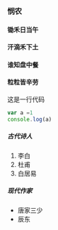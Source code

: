 ### 悯农
#### 锄禾日当午
#### 汗滴禾下土
#### 谁知盘中餐
#### 粒粒皆辛劳





这是一行代码
```javascript
var a =1 
console.log(a)
```
##### 古代诗人
1. 李白
2. 杜甫
3. 白居易

##### 现代作家
* 唐家三少
* 辰东
